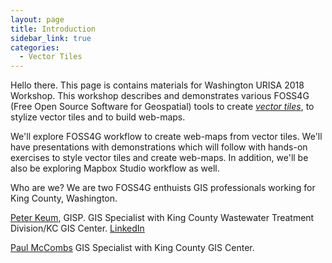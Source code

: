 ```yaml
---
layout: page
title: Introduction
sidebar_link: true
categories:
  - Vector Tiles
---
```

Hello there. This page is contains materials for Washington URISA 2018 Workshop. This workshop describes and demonstrates various FOSS4G (Free Open Source Software for Geospatial) tools to create [*vector tiles*](https://en.wikipedia.org/wiki/Vector_tiles), to stylize vector tiles and to build web-maps.

We'll explore FOSS4G workflow to create web-maps from vector tiles. We'll have presentations with demonstrations which will follow with hands-on exercises to style vector tiles and create web-maps. In addition, we'll be also be exploring Mapbox Studio workflow as well.

Who are we? We are two FOSS4G enthuists GIS professionals working for King County, Washington.

[Peter Keum](http://pkgeo.com/), GISP. GIS Specialist with King County Wastewater Treatment Division/KC GIS Center.
[LinkedIn](https://www.linkedin.com/in/pkgeo/)

[Paul McCombs](https://en.gravatar.com/paulmccombs) GIS Specialist with King County GIS Center.
